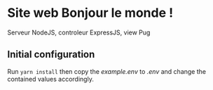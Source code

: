 # Site web Bonjour le monde !

Serveur NodeJS, controleur ExpressJS, view Pug

## Initial configuration

Run `yarn install` then copy the *example.env* to *.env* and change the contained values accordingly.